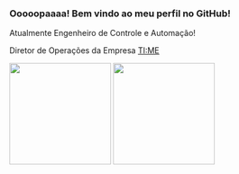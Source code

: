 ### Ooooopaaaa! Bem vindo ao meu perfil no GitHub!

Atualmente Engenheiro de Controle e Automação! 

Diretor de Operações da Empresa <a target="_blank" href='https://timetime.com.br'> TI:ME </a>

<!--
**PedroIan/PedroIan** is a ✨ _special_ ✨ repository because its `README.md` (this file) appears on your GitHub profile.

Here are some ideas to get you started:

- 🔭 I’m currently working on ...
- 🌱 I’m currently learning ...
- 👯 I’m looking to collaborate on ...
- 🤔 I’m looking for help with ...
- 💬 Ask me about ...
- 📫 How to reach me: ...
- 😄 Pronouns: ...
- ⚡ Fun fact: ...
-->

<p>
  <img height="180em" src="https://github-readme-stats.vercel.app/api?username=PedroIan&show_icons=true&hide_border=true&&count_private=true&include_all_commits=true" />
  <img height="180em" src="https://github-readme-stats.vercel.app/api/top-langs/?username=PedroIan&show_icons=true&hide_border=true&layout=compact&langs_count=8"/>
</p>
